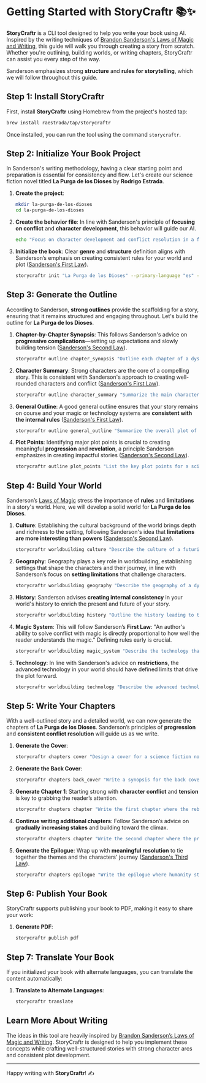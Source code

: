 # Getting Started with StoryCraftr 📚✨

**StoryCraftr** is a CLI tool designed to help you write your book using AI. Inspired by the writing techniques of [Brandon Sanderson's Laws of Magic and Writing](https://www.brandonsanderson.com/the-law-of-writing), this guide will walk you through creating a story from scratch. Whether you're outlining, building worlds, or writing chapters, StoryCraftr can assist you every step of the way.

Sanderson emphasizes strong **structure** and **rules for storytelling**, which we will follow throughout this guide. 

## Step 1: Install StoryCraftr

First, install **StoryCraftr** using Homebrew from the project's hosted tap:

```bash
brew install raestrada/tap/storycraftr
```

Once installed, you can run the tool using the command `storycraftr`.

## Step 2: Initialize Your Book Project

In Sanderson's writing methodology, having a clear starting point and preparation is essential for consistency and flow. Let's create our science fiction novel titled **La Purga de los Dioses** by **Rodrigo Estrada**.

1. **Create the project**:  
    ```bash
    mkdir la-purga-de-los-dioses
    cd la-purga-de-los-dioses
    ```

2. **Create the behavior file**: In line with Sanderson's principle of **focusing on conflict** and **character development**, this behavior will guide our AI.  
    ```bash
    echo "Focus on character development and conflict resolution in a futuristic society." > behaviors/default.txt
    ```

3. **Initialize the book**: Clear **genre** and **structure** definition aligns with Sanderson’s emphasis on creating consistent rules for your world and plot ([Sanderson's First Law](https://www.brandonsanderson.com/sandersons-first-law/)).  
    ```bash
    storycraftr init "La Purga de los Dioses" --primary-language "es" --alternate-languages "en" --author "Rodrigo Estrada" --genre "science fiction" --behavior "default.txt"
    ```

## Step 3: Generate the Outline

According to Sanderson, **strong outlines** provide the scaffolding for a story, ensuring that it remains structured and engaging throughout. Let's build the outline for **La Purga de los Dioses**.

1. **Chapter-by-Chapter Synopsis**: This follows Sanderson's advice on **progressive complications**—setting up expectations and slowly building tension ([Sanderson's Second Law](https://www.brandonsanderson.com/sandersons-second-law/)).  
    ```bash
    storycraftr outline chapter_synopsis "Outline each chapter of a dystopian society where gods are purged from human memory." es
    ```

2. **Character Summary**: Strong characters are the core of a compelling story. This is consistent with Sanderson's approach to creating well-rounded characters and conflict ([Sanderson's First Law](https://www.brandonsanderson.com/sandersons-first-law/)).  
    ```bash
    storycraftr outline character_summary "Summarize the main characters of a story where humanity rebels against divine control." es
    ```

3. **General Outline**: A good general outline ensures that your story remains on course and your magic or technology systems are **consistent with the internal rules** ([Sanderson's First Law](https://www.brandonsanderson.com/sandersons-first-law/)).  
    ```bash
    storycraftr outline general_outline "Summarize the overall plot of a science fiction where gods no longer rule humanity." es
    ```

4. **Plot Points**: Identifying major plot points is crucial to creating meaningful **progression** and **revelation**, a principle Sanderson emphasizes in creating impactful stories ([Sanderson's Second Law](https://www.brandonsanderson.com/sandersons-second-law/)).  
    ```bash
    storycraftr outline plot_points "List the key plot points for a sci-fi rebellion against the gods." es
    ```

## Step 4: Build Your World

Sanderson’s [Laws of Magic](https://www.brandonsanderson.com/sandersons-first-law/) stress the importance of **rules** and **limitations** in a story's world. Here, we will develop a solid world for **La Purga de los Dioses**.

1. **Culture**: Establishing the cultural background of the world brings depth and richness to the setting, following Sanderson's idea that **limitations are more interesting than powers** ([Sanderson's Second Law](https://www.brandonsanderson.com/sandersons-second-law/)).  
    ```bash
    storycraftr worldbuilding culture "Describe the culture of a futuristic world where religion and faith have been outlawed." es
    ```

2. **Geography**: Geography plays a key role in worldbuilding, establishing settings that shape the characters and their journey, in line with Sanderson’s focus on **setting limitations** that challenge characters.  
    ```bash
    storycraftr worldbuilding geography "Describe the geography of a dystopian city controlled by technology after the fall of the gods." es
    ```

3. **History**: Sanderson advises **creating internal consistency** in your world's history to enrich the present and future of your story.  
    ```bash
    storycraftr worldbuilding history "Outline the history leading to the rebellion against the gods." es
    ```

4. **Magic System**: This will follow Sanderson’s **First Law**: "An author's ability to solve conflict with magic is directly proportional to how well the reader understands the magic." Defining rules early is crucial.  
    ```bash
    storycraftr worldbuilding magic_system "Describe the technology that replaced divine powers in the society." es
    ```

5. **Technology**: In line with Sanderson's advice on **restrictions**, the advanced technology in your world should have defined limits that drive the plot forward.  
    ```bash
    storycraftr worldbuilding technology "Describe the advanced technology that shapes everyday life in a post-divine world." es
    ```

## Step 5: Write Your Chapters

With a well-outlined story and a detailed world, we can now generate the chapters of **La Purga de los Dioses**. Sanderson’s principles of **progression** and **consistent conflict resolution** will guide us as we write.

1. **Generate the Cover**:  
    ```bash
    storycraftr chapters cover "Design a cover for a science fiction novel about the fall of the gods." es
    ```

2. **Generate the Back Cover**:  
    ```bash
    storycraftr chapters back_cover "Write a synopsis for the back cover of a sci-fi story where gods no longer exist." es
    ```

3. **Generate Chapter 1**: Starting strong with **character conflict** and **tension** is key to grabbing the reader’s attention.  
    ```bash
    storycraftr chapters chapter "Write the first chapter where the rebellion against the gods begins." es 1
    ```

4. **Continue writing additional chapters**: Follow Sanderson’s advice on **gradually increasing stakes** and building toward the climax.  
    ```bash
    storycraftr chapters chapter "Write the second chapter where the protagonist learns about the secret of the gods." es 2
    ```

5. **Generate the Epilogue**: Wrap up with **meaningful resolution** to tie together the themes and the characters' journey ([Sanderson's Third Law](https://www.brandonsanderson.com/sandersons-third-law/)).  
    ```bash
    storycraftr chapters epilogue "Write the epilogue where humanity starts rebuilding after the fall of the gods." es
    ```

## Step 6: Publish Your Book

StoryCraftr supports publishing your book to PDF, making it easy to share your work:

1. **Generate PDF**:  
    ```bash
    storycraftr publish pdf
    ```

## Step 7: Translate Your Book

If you initialized your book with alternate languages, you can translate the content automatically:

1. **Translate to Alternate Languages**:  
    ```bash
    storycraftr translate
    ```

## Learn More About Writing

The ideas in this tool are heavily inspired by [Brandon Sanderson’s Laws of Magic and Writing](https://www.brandonsanderson.com/the-law-of-writing). StoryCraftr is designed to help you implement these concepts while crafting well-structured stories with strong character arcs and consistent plot development.

---

Happy writing with **StoryCraftr**! ✍️
